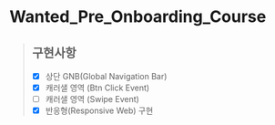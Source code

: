 # Wanted_Pre_Onboarding_Course

> ## 구현사항
>
> - [x] 상단 GNB(Global Navigation Bar)
> - [x] 캐러샐 영역 (Btn Click Event)
> - [ ] 캐러샐 영역 (Swipe Event)
> - [x] 반응형(Responsive Web) 구현
